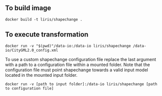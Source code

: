 ## To build image
```
docker build -t liris/shapechange . 
```

## To execute transformation
```
docker run -v "$(pwd)"/data-io:/data-io liris/shapechange /data-io/CityGML2.0_config.xml
```
To use a custom shapechange configuration file replace the last argument with a path to a configuration file within a mounted folder. Note that the configuration file must point shapechange towards a valid input model located in the mounted input folder.
```
docker run -v [path to input folder]:/data-io liris/shapechange [path to configuration file]
```
